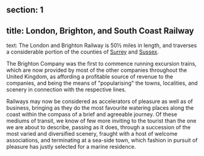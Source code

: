 section: 1
----
title: London, Brighton, and South Coast Railway
----
text: The London and Brighton Railway is 50½ miles in length, and traverses a considerable portion of the counties of [Surrey](/places/england/surrey) and [Sussex](/places/england/sussex).

The Brighton Company was the first to commence running excursion trains, which are now provided by most of the other companies throughout the United Kingdom, as affording a profitable source of revenue to the companies, and being the means of "popularising" the towns, localities, and scenery in connection with the respective lines.

Railways may now be considered as accelerators of pleasure as well as of business, bringing as they do the most favourite watering places along the coast within the compass of a brief and agreeable journey. Of these mediums of transit, we know of few more inviting to the tourist than the one we are about to describe, passing as it does, through a succession of the most varied and diversified scenery, fraught with a host of welcome associations, and terminating at a sea-side town, which fashion in pursuit of pleasure has justly selected for a marine residence.
